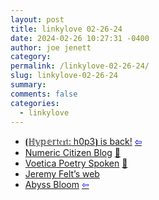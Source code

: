 ```yaml
---
layout: post
title: linkylove 02-26-24
date: 2024-02-26 10:27:31 -0400
author: joe jenett
category: 
permalink: /linkylove-02-26-24/
slug: linkylove-02-26-24
summary: 
comments: false
categories:
  - linkylove
---
```

<ul class="linkylove">
	<li><a title="⦗ℍ𝕪𝕡𝕖𝕣𝔱𝔢𝔵𝔱: h0p3⦘" href="https://h0p3.neocities.org/">⦗ℍ𝕪𝕡𝕖𝕣𝔱𝔢𝔵𝔱: h0p3⦘ is back!</a>  <a title="source" href="https://merveilles.town/@mikael/111931018324517781"><span style="color:blue;">&#8678;</span></a></li>
	<li><a title="numericcitizen" href="https://blog.numericcitizen.me/">Numeric Citizen Blog</a> <a href="https://pinboard.in/u:ramblinggit">📌</a></li>
	<li><a title="Voetica Poetry Spoken" href="https://voetica.com/">Voetica Poetry Spoken</a> <a href="https://pinboard.in/u:carlmjohnson">📌</a></li>
	<li><a title="Jeremy Felt" href="https://jeremyfelt.com/">Jeremy Felt’s web</a></li>
	<li><a title="Abyss Bloom" href="https://abyssbloom.neocities.org/">Abyss Bloom</a>  <a title="source" href="https://lostletters.neocities.org/"><span style="color:blue;">&#8678;</span></a></li>
</ul>

<a href="https://brid.gy/publish/mastodon"></a>